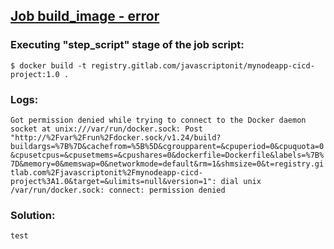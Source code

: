 ## [Job build_image - error](https://gitlab.com/JavaScriptonit/mynodeapp-cicd-project/-/jobs/3358184415)

### Executing "step_script" stage of the job script:

`$ docker build -t registry.gitlab.com/javascriptonit/mynodeapp-cicd-project:1.0 .`

### Logs:

`Got permission denied while trying to connect to the Docker daemon socket at unix:///var/run/docker.sock: Post "http://%2Fvar%2Frun%2Fdocker.sock/v1.24/build?buildargs=%7B%7D&cachefrom=%5B%5D&cgroupparent=&cpuperiod=0&cpuquota=0&cpusetcpus=&cpusetmems=&cpushares=0&dockerfile=Dockerfile&labels=%7B%7D&memory=0&memswap=0&networkmode=default&rm=1&shmsize=0&t=registry.gitlab.com%2Fjavascriptonit%2Fmynodeapp-cicd-project%3A1.0&target=&ulimits=null&version=1": dial unix /var/run/docker.sock: connect: permission denied`

### Solution:

`test`
